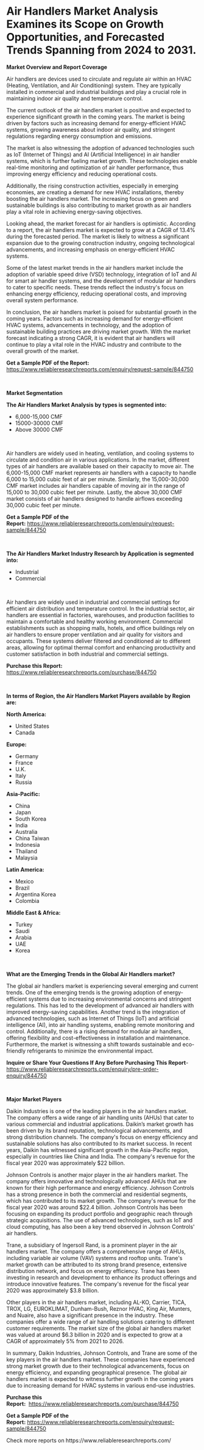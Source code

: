 <p><h1>Air Handlers Market Analysis Examines its Scope on Growth Opportunities, and Forecasted Trends Spanning from 2024 to 2031.</h1></p><p><strong>Market Overview and Report Coverage</strong></p>
<p><p>Air handlers are devices used to circulate and regulate air within an HVAC (Heating, Ventilation, and Air Conditioning) system. They are typically installed in commercial and industrial buildings and play a crucial role in maintaining indoor air quality and temperature control.</p><p>The current outlook of the air handlers market is positive and expected to experience significant growth in the coming years. The market is being driven by factors such as increasing demand for energy-efficient HVAC systems, growing awareness about indoor air quality, and stringent regulations regarding energy consumption and emissions.</p><p>The market is also witnessing the adoption of advanced technologies such as IoT (Internet of Things) and AI (Artificial Intelligence) in air handler systems, which is further fueling market growth. These technologies enable real-time monitoring and optimization of air handler performance, thus improving energy efficiency and reducing operational costs.</p><p>Additionally, the rising construction activities, especially in emerging economies, are creating a demand for new HVAC installations, thereby boosting the air handlers market. The increasing focus on green and sustainable buildings is also contributing to market growth as air handlers play a vital role in achieving energy-saving objectives.</p><p>Looking ahead, the market forecast for air handlers is optimistic. According to a report, the air handlers market is expected to grow at a CAGR of 13.4% during the forecasted period. The market is likely to witness a significant expansion due to the growing construction industry, ongoing technological advancements, and increasing emphasis on energy-efficient HVAC systems.</p><p>Some of the latest market trends in the air handlers market include the adoption of variable speed drive (VSD) technology, integration of IoT and AI for smart air handler systems, and the development of modular air handlers to cater to specific needs. These trends reflect the industry's focus on enhancing energy efficiency, reducing operational costs, and improving overall system performance.</p><p>In conclusion, the air handlers market is poised for substantial growth in the coming years. Factors such as increasing demand for energy-efficient HVAC systems, advancements in technology, and the adoption of sustainable building practices are driving market growth. With the market forecast indicating a strong CAGR, it is evident that air handlers will continue to play a vital role in the HVAC industry and contribute to the overall growth of the market.</p></p>
<p><strong>Get a Sample PDF of the Report:</strong> <a href="https://www.reliableresearchreports.com/enquiry/request-sample/844750">https://www.reliableresearchreports.com/enquiry/request-sample/844750</a></p>
<p>&nbsp;</p>
<p><strong>Market Segmentation</strong></p>
<p><strong>The Air Handlers Market Analysis by types is segmented into:</strong></p>
<p><ul><li>6,000-15,000 CMF</li><li>15000-30000 CMF</li><li>Above 30000 CMF</li></ul></p>
<p>&nbsp;</p>
<p><p>Air handlers are widely used in heating, ventilation, and cooling systems to circulate and condition air in various applications. In the market, different types of air handlers are available based on their capacity to move air. The 6,000-15,000 CMF market represents air handlers with a capacity to handle 6,000 to 15,000 cubic feet of air per minute. Similarly, the 15,000-30,000 CMF market includes air handlers capable of moving air in the range of 15,000 to 30,000 cubic feet per minute. Lastly, the above 30,000 CMF market consists of air handlers designed to handle airflows exceeding 30,000 cubic feet per minute.</p></p>
<p><strong>Get a Sample PDF of the Report:</strong>&nbsp;<a href="https://www.reliableresearchreports.com/enquiry/request-sample/844750">https://www.reliableresearchreports.com/enquiry/request-sample/844750</a></p>
<p>&nbsp;</p>
<p><strong>The Air Handlers Market Industry Research by Application is segmented into:</strong></p>
<p><ul><li>Industrial</li><li>Commercial</li></ul></p>
<p>&nbsp;</p>
<p><p>Air handlers are widely used in industrial and commercial settings for efficient air distribution and temperature control. In the industrial sector, air handlers are essential in factories, warehouses, and production facilities to maintain a comfortable and healthy working environment. Commercial establishments such as shopping malls, hotels, and office buildings rely on air handlers to ensure proper ventilation and air quality for visitors and occupants. These systems deliver filtered and conditioned air to different areas, allowing for optimal thermal comfort and enhancing productivity and customer satisfaction in both industrial and commercial settings.</p></p>
<p><strong>Purchase this Report:</strong>&nbsp; <a href="https://www.reliableresearchreports.com/purchase/844750">https://www.reliableresearchreports.com/purchase/844750</a></p>
<p>&nbsp;</p>
<p><strong>In terms of Region, the Air Handlers Market Players available by Region are:</strong></p>
<p>
    <p> <strong> North America: </strong>
        <ul>
            <li>United States</li>
            <li>Canada</li>
        </ul>
        </p> 
    <p> <strong> Europe: </strong>
        <ul>
            <li>Germany</li>
            <li>France</li>
            <li>U.K.</li>
            <li>Italy</li>
            <li>Russia</li>
        </ul>
        </p> 
    <p> <strong> Asia-Pacific: </strong>
        <ul>
            <li>China</li>
            <li>Japan</li>
            <li>South Korea</li>
            <li>India</li>
            <li>Australia</li>
            <li>China Taiwan</li>
            <li>Indonesia</li>
            <li>Thailand</li>
            <li>Malaysia</li>
        </ul>
        </p> 
    <p> <strong> Latin America: </strong>
        <ul>
            <li>Mexico</li>
            <li>Brazil</li>
            <li>Argentina Korea</li>
            <li>Colombia</li>
        </ul>
        </p> 
    <p> <strong> Middle East & Africa: </strong>
        <ul>
            <li>Turkey</li>
            <li>Saudi</li>
            <li>Arabia</li>
            <li>UAE</li>
            <li>Korea</li>
        </ul>
    </p>
    </p>
<p>&nbsp;</p>
<p><strong>What are the Emerging Trends in the Global Air Handlers market?</strong></p>
<p><p>The global air handlers market is experiencing several emerging and current trends. One of the emerging trends is the growing adoption of energy-efficient systems due to increasing environmental concerns and stringent regulations. This has led to the development of advanced air handlers with improved energy-saving capabilities. Another trend is the integration of advanced technologies, such as Internet of Things (IoT) and artificial intelligence (AI), into air handling systems, enabling remote monitoring and control. Additionally, there is a rising demand for modular air handlers, offering flexibility and cost-effectiveness in installation and maintenance. Furthermore, the market is witnessing a shift towards sustainable and eco-friendly refrigerants to minimize the environmental impact.</p></p>
<p><strong>Inquire or Share Your Questions If Any Before Purchasing This Report</strong>- <a href="https://www.reliableresearchreports.com/enquiry/pre-order-enquiry/844750">https://www.reliableresearchreports.com/enquiry/pre-order-enquiry/844750</a></p>
<p>&nbsp;</p>
<p><strong>Major Market Players</strong></p>
<p><p>Daikin Industries is one of the leading players in the air handlers market. The company offers a wide range of air handling units (AHUs) that cater to various commercial and industrial applications. Daikin’s market growth has been driven by its brand reputation, technological advancements, and strong distribution channels. The company's focus on energy efficiency and sustainable solutions has also contributed to its market success. In recent years, Daikin has witnessed significant growth in the Asia-Pacific region, especially in countries like China and India. The company's revenue for the fiscal year 2020 was approximately $22 billion.</p><p>Johnson Controls is another major player in the air handlers market. The company offers innovative and technologically advanced AHUs that are known for their high performance and energy efficiency. Johnson Controls has a strong presence in both the commercial and residential segments, which has contributed to its market growth. The company's revenue for the fiscal year 2020 was around $22.4 billion. Johnson Controls has been focusing on expanding its product portfolio and geographic reach through strategic acquisitions. The use of advanced technologies, such as IoT and cloud computing, has also been a key trend observed in Johnson Controls' air handlers.</p><p>Trane, a subsidiary of Ingersoll Rand, is a prominent player in the air handlers market. The company offers a comprehensive range of AHUs, including variable air volume (VAV) systems and rooftop units. Trane's market growth can be attributed to its strong brand presence, extensive distribution network, and focus on energy efficiency. Trane has been investing in research and development to enhance its product offerings and introduce innovative features. The company's revenue for the fiscal year 2020 was approximately $3.8 billion.</p><p>Other players in the air handlers market, including AL-KO, Carrier, TICA, TROX, LG, EUROKLIMAT, Dunham-Bush, Reznor HVAC, King Air, Munters, and Nuaire, also have a significant presence in the industry. These companies offer a wide range of air handling solutions catering to different customer requirements. The market size of the global air handlers market was valued at around $6.3 billion in 2020 and is expected to grow at a CAGR of approximately 5% from 2021 to 2026.</p><p>In summary, Daikin Industries, Johnson Controls, and Trane are some of the key players in the air handlers market. These companies have experienced strong market growth due to their technological advancements, focus on energy efficiency, and expanding geographical presence. The global air handlers market is expected to witness further growth in the coming years due to increasing demand for HVAC systems in various end-use industries.</p></p>
<p><strong>Purchase this Report:</strong>&nbsp;&nbsp;<a href="https://www.reliableresearchreports.com/purchase/844750">https://www.reliableresearchreports.com/purchase/844750</a></p>
<p></p>
<p><strong>Get a Sample PDF of the Report:</strong>&nbsp;<a href="https://www.reliableresearchreports.com/enquiry/request-sample/844750">https://www.reliableresearchreports.com/enquiry/request-sample/844750</a></p>
<p>Check more reports on https://www.reliableresearchreports.com/</p>